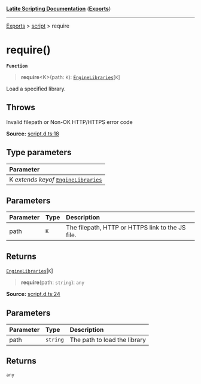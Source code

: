 [**Latite Scripting Documentation**](../../README.md) ([**Exports**](../../exports.md))

---

[Exports](../../exports.md) > [script](../index.md) > require

# require()

**`Function`**

> **require**\<K\>(path: `K`): [`EngineLibraries`](../interfaces/interface.EngineLibraries.md)[`K`]

Load a specified library.

## Throws

Invalid filepath or Non-OK HTTP/HTTPS error code

**Source:** [script.d.ts:18](https://github.com/LatiteScripting/latitescripting.github.io/blob/35c45ec/definitions/script.d.ts#L18)

## Type parameters

| Parameter                                                                           |
| :---------------------------------------------------------------------------------- |
| K _extends_ _keyof_ [`EngineLibraries`](../interfaces/interface.EngineLibraries.md) |

## Parameters

| Parameter | Type | Description                                      |
| :-------- | :--- | :----------------------------------------------- |
| path      | `K`  | The filepath, HTTP or HTTPS link to the JS file. |

## Returns

[`EngineLibraries`](../interfaces/interface.EngineLibraries.md)[`K`]

> **require**(path: `string`): `any`

**Source:** [script.d.ts:24](https://github.com/LatiteScripting/latitescripting.github.io/blob/35c45ec/definitions/script.d.ts#L24)

## Parameters

| Parameter | Type     | Description                  |
| :-------- | :------- | :--------------------------- |
| path      | `string` | The path to load the library |

## Returns

`any`
